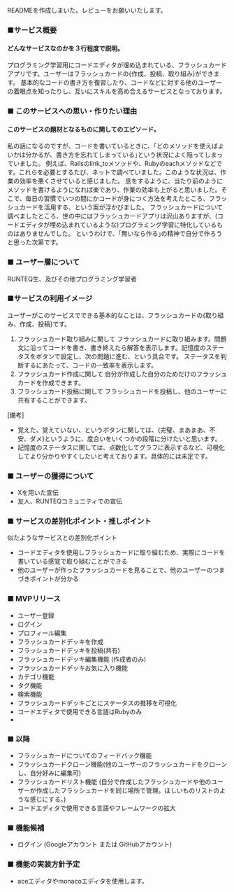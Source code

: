 READMEを作成しまいた。レビューをお願いいたします。

### ■サービス概要
#### どんなサービスなのかを３行程度で説明。
プログラミング学習用にコードエディタが埋め込まれている、フラッシュカードアプリです。ユーザーはフラッシュカードの{作成、投稿、取り組み}ができます。
基本的なコードの書き方を復習したり、コードなどに対する他のユーザーの着眼点を知ったりし、互いにスキルを高め合えるサービスとなっております。

### ■ このサービスへの思い・作りたい理由
#### このサービスの題材となるものに関してのエピソード。
私の話になるのですが、コードを書いているときに、｢どのメソッドを使えばよいかは分かるが、書き方を忘れてしまっている｣という状況によく陥ってしまっていました。
例えば、Railsのlink_toメソッドや、Rubyのeachメソッドなどです。これらを必要とするたび、ネットで調べていました。このような状況は、作業の効率を悪くさせていると感じました。
息をするように、当たり前のようにメソッドを書けるようになれば楽であり、作業の効率も上がると思いました。そこで、毎日の習慣でいつの間にかコードが身につく方法を考えたところ、フラッシュカードを活用する、という案が浮かびました。
フラッシュカードについて調べましたところ、世の中にはフラッシュカードアプリは沢山ありますが、(コードエディタが埋め込まれているような)プログラミング学習に特化しているものはありませんでした。
というわけで、｢無いなら作る｣の精神で自分で作ろうと思った次第です。

### ■ ユーザー層について
RUNTEQ生、及びその他プログラミング学習者

### ■サービスの利用イメージ
ユーザーがこのサービスでできる基本的なことは、フラッシュカードの{取り組み、作成、投稿}です。
1. フラッシュカード取り組みに関して
   フラッシュカードに取り組みます。問題文に沿ってコードを書き、書き終えたら解答を表示します。記憶度のステータスをボタンで設定し、次の問題に進む、という具合です。
   ステータスを判断するにあたって、コードの一致率を表示します。
2. フラッシュカード作成に関して
  自分が作成した自分のためだけのフラッシュカードを作成できます。
3. フラッシュカード投稿に関して
    フラッシュカードを投稿し、他のユーザーに共有することができます。

[備考]
- 覚えた、覚えていない、というボタンに関しては、{完璧、まあまあ、不安、ダメ}というように、度合いをいくつかの段階に分けたいと思います。
- 記憶度のステータスに関しては、点数化してグラフに表示するなど、可視化してより分かりやすくしたいと考えております。具体的には未定です。
### ■ ユーザーの獲得について
- Xを用いた宣伝
- 友人、RUNTEQコミュニティでの宣伝

### ■ サービスの差別化ポイント・推しポイント
似たようなサービスとの差別化ポイント
- コードエディタを使用しフラッシュカードに取り組むため、実際にコードを書いている感覚で取り組むことができる
- 他のユーザーが作ったフラッシュカードを見ることで、他のユーザーのつまづきポイントが分かる

### ■ MVPリリース
- ユーザー登録
- ログイン
- プロフィール編集
- フラッシュカードデッキを作成
- フラッシュカードデッキを投稿(共有)
- フラッシュカードデッキ編集機能 (作成者のみ)
- フラッシュカードデッキお気に入り機能
- カテゴリ機能
- タグ機能
- 検索機能
- フラッシュカードデッキごとにステータスの推移を可視化
- コードエディタで使用できる言語はRubyのみ
- 
### ■ 以降
- フラッシュカードについてのフィードバック機能
- フラッシュカードクローン機能(他のユーザーのフラッシュカードをクローンし、自分好みに編集可)
- フラッシュカードリスト機能 (自分で作成したフラッシュカードや他のユーザーが作成したフラッシュカードを同じ場所で管理。ほしいものリストのような感じにする。)
- コードエディタで使用できる言語やフレームワークの拡大
  
### ■ 機能候補
- ログイン (Googleアカウント または GitHubアカウント)

### ■ 機能の実装方針予定
- aceエディタやmonacoエディタを使用します。
